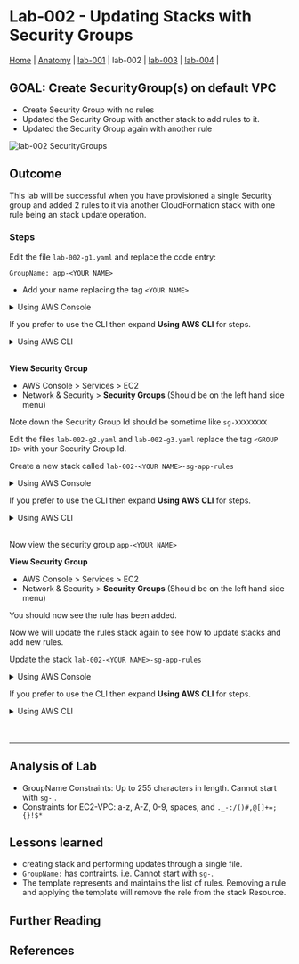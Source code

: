 # Lab-002 - Updating Stacks with Security Groups

[Home](../README.md) |
[Anatomy](anatomy.md) |
[lab-001](lab-001.md) |
lab-002 |
[lab-003](lab-003.md) |
[lab-004](lab-004.md) |


## GOAL: Create SecurityGroup(s) on default VPC
* Create Security Group with no rules 
* Updated the Security Group with another stack to add rules to it.
* Updated the Security Group again with another rule

![lab-002 SecurityGroups](https://raw.githubusercontent.com/sunil-tailor/lab_cloudformation/master/diagrams/lab-002-g1.png)


## Outcome

This lab will be successful when you have provisioned a single Security group and added 2 rules to it via another CloudFormation stack with one rule being an stack update operation.


### Steps

Edit the file `lab-002-g1.yaml` and replace the code entry:

```
GroupName: app-<YOUR NAME>
```
- Add your name replacing the tag `<YOUR NAME>`


<details>
<summary>Using AWS Console</summary>
<br/>

__ALL services > Management Tools > CloudFormation__
- Click __'Create Stack'__ Button

__Select template:__
- Choose __"Upload a template to Amazon S3"__
- Upload file `lab-002-g1.yaml`
- Click __"Next"__

__Specify Details:__
- Stack Details > __Stack Name__ : `lab-002-<YOUR NAME>sg-app`
- Click __'Next'__

__Options:__
- Permissions > IAM Role: `pg19meetupLabsRole`
- Click __'Next'__

__Review:__
- Check the settings
- Click __'Create'__

</details>

If you prefer to use the CLI then expand __Using AWS CLI__ for steps.

<details>
 <summary>Using AWS CLI</summary>

#### Validate your templates
```
aws cloudformation validate-template \
--template-body file://lab-002-g1.yaml \
--profile pg19
```

#### Run 

```
aws cloudformation create-stack \
--stack-name lab-002-<YOUR NAME>-sg-app \
--template-body file://lab-002-g1.yaml \
--profile pg19
```

</details>
<br/>

__View Security Group__
- AWS Console > Services > EC2
- Network & Security > __Security Groups__  (Should be on the left hand side menu)

Note down the Security Group Id should be sometime like `sg-XXXXXXXX`

Edit the files `lab-002-g2.yaml` and `lab-002-g3.yaml` replace the tag `<GROUP ID>` with your Security Group Id. 

Create a new stack called `lab-002-<YOUR NAME>-sg-app-rules`

<details>
<summary>Using AWS Console</summary>
<br/>

__ALL services > Management Tools > CloudFormation__
- Click __'Create Stack'__ Button

__Select template:__
- Choose __"Upload a template to Amazon S3"__
- Upload file `lab-002-g2.yaml`
- Click __"Next"__

__Specify Details:__
- Stack Details > __Stack Name__ : `lab-002-<YOUR NAME>sg-app-rules`
- Click __'Next'__

__Options:__
- Permissions > IAM Role: `pg19meetupLabsRole`
- Click __'Next'__

__Review:__
- Check the settings
- Click __'Create'__

</details>

If you prefer to use the CLI then expand __Using AWS CLI__ for steps.

<details>
<summary>Using AWS CLI</summary>

#### Validate your templates
```
aws cloudformation validate-template \
--template-body file://lab-002-g2.yaml \
--profile pg19
```

#### Run 

```
aws cloudformation create-stack \
--stack-name lab-002-<YOUR NAME>-sg-app \
--template-body file://lab-002-g2.yaml \
--profile pg19
```

</details>
<br>

Now view the security group `app-<YOUR NAME>` 

__View Security Group__
- AWS Console > Services > EC2
- Network & Security > __Security Groups__ (Should be on the left hand side menu)

You should now see the rule has been added.

Now we will update the rules stack again to see how to update stacks and add new rules.

Update the stack `lab-002-<YOUR NAME>-sg-app-rules`

<details>
<summary>Using AWS Console</summary>
<br/>

__ALL services > Management Tools > CloudFormation__
- Click __'Actions'__ > __Update Stack__ Button

__Select template:__
- Choose __"Upload a template to Amazon S3"__
- Upload file "lab-003-g2.yaml"
- Click __"Next"__

__Specify Details:__
- Stack Details > __Stack Name__ : `lab-002-<YOUR NAME>-sg-app-rules`
- Click __'Next'__

__Options:__
- Permissions > IAM Role: `pg19meetupLabsRole`
- Click __'Next'__

__Review:__
- Check the settings
- Click __'Update'__
</details>

If you prefer to use the CLI then expand __Using AWS CLI__ for steps.

<details>
<summary>Using AWS CLI</summary>

```
aws cloudformation update-stack \
--stack-name lab-002-<YOUR NAME>-app-rules \
--template-body file://lab-002-g3.yaml \
--profile pg19
```
</details>
<br/>
<br/>

---

## Analysis of Lab

* GroupName Constraints: Up to 255 characters in length. Cannot start with `sg-` .
* Constraints for EC2-VPC: a-z, A-Z, 0-9, spaces, and `._-:/()#,@[]+=;{}!$*`


## Lessons learned
* creating stack and performing updates through a single file.
* `GroupName:` has contraints. i.e. Cannot start with `sg-`.
* The template represents and maintains the list of rules. Removing a rule and applying the template will remove the rele from the stack Resource.

## Further Reading


## References
